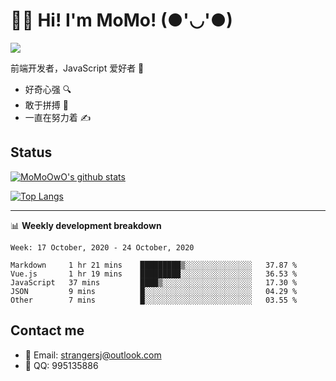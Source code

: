 # 👨‍🎓 Hi! I'm MoMo! (●'◡'●)

[![](https://img.shields.io/badge/-@MoMoOwO-%23181717?style=flat-square&logo=github)](https://github.com/MoMoOwO)

前端开发者，JavaScript 爱好者 💖
- 好奇心强 🔍
- 敢于拼搏 💪
- 一直在努力着 ✍

## Status

[![MoMoOwO's github stats](https://github-readme-stats.vercel.app/api?username=MoMoOwO&show_icons=true&theme=tokyonight)](https://github.com/MoMoOwO)

[![Top Langs](https://github-readme-stats.vercel.app/api/top-langs/?username=MoMoOwO&layout=compact&theme=tokyonight)](https://github.com/MoMoOwO)

---

📊 **Weekly development breakdown**

<!--START_SECTION:waka-->
```text
Week: 17 October, 2020 - 24 October, 2020

Markdown     1 hr 21 mins    █████████▒░░░░░░░░░░░░░░░   37.87 % 
Vue.js       1 hr 19 mins    █████████░░░░░░░░░░░░░░░░   36.53 % 
JavaScript   37 mins         ████▒░░░░░░░░░░░░░░░░░░░░   17.30 % 
JSON         9 mins          █░░░░░░░░░░░░░░░░░░░░░░░░   04.29 % 
Other        7 mins          █░░░░░░░░░░░░░░░░░░░░░░░░   03.55 % 
```
<!--END_SECTION:waka-->

## Contact me

- 📧 Email: strangersj@outlook.com
- 🐧 QQ: 995135886
